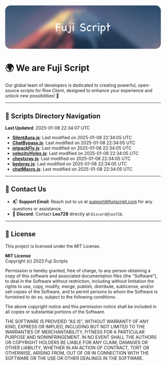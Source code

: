 ![Banner](.github/b.webp)

# 🌍 **We are Fuji Script**

Our global team of developers is dedicated to creating powerful, open-source scripts for Rise Client, designed to enhance your experience and unlock new possibilities! 🌟

---
<!-- SCRIPTS_NAVIGATION_START -->
## 📂 **Scripts Directory Navigation**

**Last Updated**: 2025-01-08 22:34:07 UTC

- **[SilentAura.js](scripts/SilentAura.js)**: Last modified on 2025-01-08 22:34:05 UTC
- **[ChatBypass.js](scripts/ChatBypass.js)**: Last modified on 2025-01-08 22:34:05 UTC
- **[jetpackFly.js](scripts/jetpackFly.js)**: Last modified on 2025-01-08 22:34:05 UTC
- **[velocityHylex.js](scripts/velocityHylex.js)**: Last modified on 2025-01-08 22:34:05 UTC
- **[chestxray.js](scripts/chestxray.js)**: Last modified on 2025-01-08 22:34:05 UTC
- **[bedxray.js](scripts/bedxray.js)**: Last modified on 2025-01-08 22:34:05 UTC
- **[chatMacro.js](scripts/chatMacro.js)**: Last modified on 2025-01-08 22:34:05 UTC

<!-- SCRIPTS_NAVIGATION_END -->

---

## 💬 **Contact Us**  
- 📬 **Support Email**: Reach out to us at [support@fujiscript.com](mailto:support@fujiscript.com) for any questions or assistance.  
- 💬 **Discord**: Contact **Leo728** directly at `Discord@leo728`.

---

## 📜 **License**

This project is licensed under the MIT License.  

**MIT License**  
Copyright (c) 2023 Fuji Scripts  

Permission is hereby granted, free of charge, to any person obtaining a copy of this software and associated documentation files (the "Software"), to deal in the Software without restriction, including without limitation the rights to use, copy, modify, merge, publish, distribute, sublicense, and/or sell copies of the Software, and to permit persons to whom the Software is furnished to do so, subject to the following conditions:  

The above copyright notice and this permission notice shall be included in all copies or substantial portions of the Software.  

THE SOFTWARE IS PROVIDED "AS IS", WITHOUT WARRANTY OF ANY KIND, EXPRESS OR IMPLIED, INCLUDING BUT NOT LIMITED TO THE WARRANTIES OF MERCHANTABILITY, FITNESS FOR A PARTICULAR PURPOSE AND NONINFRINGEMENT. IN NO EVENT SHALL THE AUTHORS OR COPYRIGHT HOLDERS BE LIABLE FOR ANY CLAIM, DAMAGES OR OTHER LIABILITY, WHETHER IN AN ACTION OF CONTRACT, TORT OR OTHERWISE, ARISING FROM, OUT OF OR IN CONNECTION WITH THE SOFTWARE OR THE USE OR OTHER DEALINGS IN THE SOFTWARE.  

